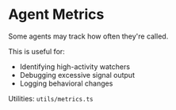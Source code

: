 # Agent Metrics

Some agents may track how often they're called.

This is useful for:
- Identifying high-activity watchers
- Debugging excessive signal output
- Logging behavioral changes

Utilities: `utils/metrics.ts`
